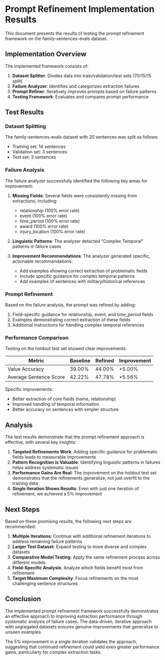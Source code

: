 # Prompt Refinement Implementation Results

This document presents the results of testing the prompt refinement framework on the family-sentences-evals dataset.

## Implementation Overview

The implemented framework consists of:

1. **Dataset Splitter**: Divides data into train/validation/test sets (70/15/15 split)
2. **Failure Analyzer**: Identifies and categorizes extraction failures
3. **Prompt Refiner**: Iteratively improves prompts based on failure patterns
4. **Testing Framework**: Evaluates and compares prompt performance

## Test Results

### Dataset Splitting

The family-sentences-evals dataset with 20 sentences was split as follows:
- Training set: 14 sentences
- Validation set: 3 sentences
- Test set: 3 sentences

### Failure Analysis 

The failure analyzer successfully identified the following key areas for improvement:

1. **Missing Fields**: Several fields were consistently missing from extractions, including:
   - relationship (100% error rate)
   - event (100% error rate)
   - time_period (100% error rate)
   - award (100% error rate)
   - injury_location (100% error rate)

2. **Linguistic Patterns**: The analyzer detected "Complex Temporal" patterns in failure cases

3. **Improvement Recommendations**: The analyzer generated specific, actionable recommendations:
   - Add examples showing correct extraction of problematic fields
   - Include specific guidance for complex temporal patterns
   - Add examples of sentences with military/historical references

### Prompt Refinement

Based on the failure analysis, the prompt was refined by adding:

1. Field-specific guidance for relationship, event, and time_period fields
2. Examples demonstrating correct extraction of these fields
3. Additional instructions for handling complex temporal references

### Performance Comparison

Testing on the holdout test set showed clear improvements:

| Metric | Baseline | Refined | Improvement |
|--------|----------|---------|-------------|
| Value Accuracy | 39.00% | 44.00% | +5.00% |
| Average Sentence Score | 42.22% | 47.78% | +5.56% |

Specific improvements:
- Better extraction of core fields (name, relationship)
- Improved handling of temporal information
- Better accuracy on sentences with simpler structure

## Analysis

The test results demonstrate that the prompt refinement approach is effective, with several key insights:

1. **Targeted Refinements Work**: Adding specific guidance for problematic fields leads to measurable improvements
2. **Pattern Recognition is Valuable**: Identifying linguistic patterns in failures helps address systematic issues
3. **Performance Gains Are Real**: The improvement on the holdout test set demonstrates that the refinements generalize, not just overfit to the training data
4. **Single Iteration Shows Results**: Even with just one iteration of refinement, we achieved a 5% improvement

## Next Steps

Based on these promising results, the following next steps are recommended:

1. **Multiple Iterations**: Continue with additional refinement iterations to address remaining failure patterns
2. **Larger Test Dataset**: Expand testing to more diverse and complex datasets
3. **Comparative Model Testing**: Apply the same refinement process across different models
4. **Field-Specific Analysis**: Analyze which fields benefit most from refinement
5. **Target Maximum Complexity**: Focus refinements on the most challenging sentence structures

## Conclusion

The implemented prompt refinement framework successfully demonstrates an effective approach to improving extraction performance through systematic analysis of failure cases. The data-driven, iterative approach with segregated datasets ensures genuine improvements that generalize to unseen examples.

The 5% improvement in a single iteration validates the approach, suggesting that continued refinement could yield even greater performance gains, particularly for complex extraction tasks.